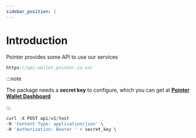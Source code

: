 ```yaml
---
sidebar_position: 1
---
```


# Introduction

Pointer provides some API to use our services

```typescript title="Base URL"
https://api-wallet.pointer.io.vn/
```

:::note

The package needs a **secret key** to configure, which you can get at **[Pointer Wallet Dashboard](https://pointer.io.vn/)**

:::

```typescript title="Test API"
curl -X POST api/v1/test
-H 'Content-Type: application/json' \
-H 'Authorization: Bearer ' + secret_key \
```
